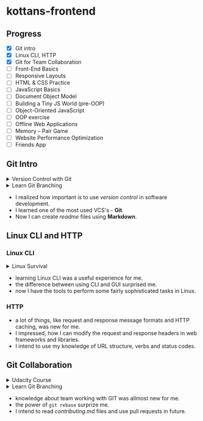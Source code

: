 # kottans-frontend

## Progress

-   [x] Git intro
-   [x] Linux CLI, HTTP
-   [x] Git for Team Collaboration
-   [ ] Front-End Basics
-   [ ] Responsive Layouts
-   [ ] HTML & CSS Practice
-   [ ] JavaScript Basics
-   [ ] Document Object Model
-   [ ] Building a Tiny JS World (pre-OOP)
-   [ ] Object-Oriented JavaScript
-   [ ] OOP exercise
-   [ ] Offline Web Applications
-   [ ] Memory – Pair Game
-   [ ] Website Performance Optimization
-   [ ] Friends App

## Git Intro

<details>
    <summary>Version Control with Git</summary>
    <img src="git_intro/version-control.png">
</details>

<details>
    <summary>Learn Git Branching</summary>
    <img src="git_intro/gitbranching.png">
</details>

-   I realized how important is to use _version control_ in software development.
-   I learned one of the most used VCS's - **Git**.
-   Now I can create _readme_ files using **Markdown**.

## Linux CLI and HTTP

### Linux CLI

<details>
    <summary>Linux Survival</summary>
    <img src="task_linux_cli/linux.png">
</details>

-   learning Linux CLI was a useful experience for me.
-   the difference between using CLI and GUI surprised me.
-   now I have the tools to perform some fairly sophisticated tasks in Linux.

### HTTP

-   a lot of things, like request and response message formats and HTTP caching, was new for me.
-   I impressed, how I can modify the request and response headers in web frameworks and libraries.
-   I intend to use my knowledge of URL structure, verbs and status codes.

## Git Collaboration

<details>
    <summary>Udacity Course</summary>
    <img src="task_git_collaboration/git_remote.png">
</details>

<details>
    <summary>Learn Git Branching</summary>
    <img src="task_git_collaboration/gitbranching.png">
</details>

- knowledge about team working with GIT was allmost new for me.
- the power of `git rebase` surprize me.
- I intend to read *contributing.md* files and use pull requests in future.